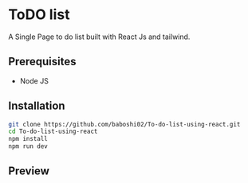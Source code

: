 # ToDO list

A Single Page to do list built with React Js and tailwind.

## Prerequisites

- Node JS

## Installation

```bash
git clone https://github.com/baboshi02/To-do-list-using-react.git
cd To-do-list-using-react
npm install
npm run dev
```

## Preview

<!-- To DO -->
